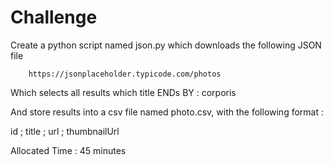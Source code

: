 # Challenge 

Create a python script named json.py which downloads the following JSON file

        https://jsonplaceholder.typicode.com/photos

Which selects all results which title ENDs BY  :  corporis 

And store results into a csv file named photo.csv, with the following format :

id ; title ; url ; thumbnailUrl

Allocated Time : 45 minutes